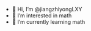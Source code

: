 - 👋 Hi, I’m @jiangzhiyongLXY
- 👀 I’m interested in math
- 🌱 I’m currently learning math


<!---
jiangzhiyongLXY/jiangzhiyongLXY is a ✨ special ✨ repository because its `README.md` (this file) appears on your GitHub profile.
You can click the Preview link to take a look at your changes.
--->
